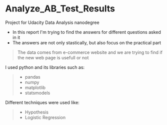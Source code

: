 # Analyze_AB_Test_Results
Project for Udacity Data Analysis nanodegree
* In this report I'm trying to find the answers for different questions asked in it
* The answers are not only stastically, but also focus on the practical part

> The data comes from e-commerce website and we are trying to find if the new web page is usefull or not

I used python and its libraries such as:
> * pandas 
> * numpy 
> * matplotlib
> * statsmodels

Different techniques were used like:
> * Hypothesis
> * Logistic Regression
